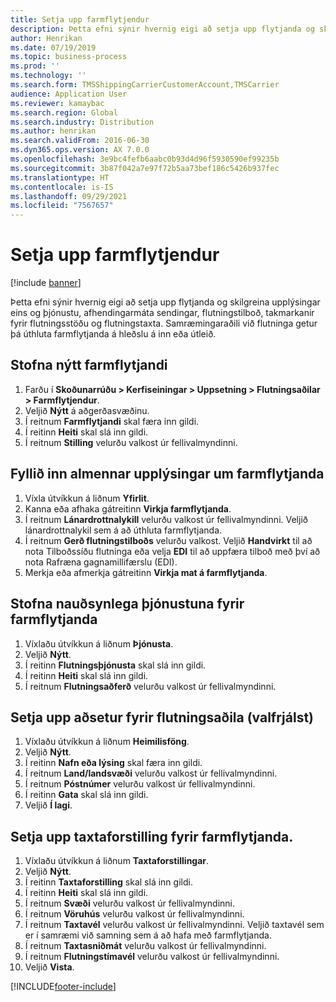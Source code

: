 ```yaml
---
title: Setja upp farmflytjendur
description: Þetta efni sýnir hvernig eigi að setja upp flytjanda og skilgreina upplýsingar eins og þjónustu, afhendingarmáta sendingar, flutningstilboð, takmarkanir fyrir flutningsstöðu og flutningstaxta.
author: Henrikan
ms.date: 07/19/2019
ms.topic: business-process
ms.prod: ''
ms.technology: ''
ms.search.form: TMSShippingCarrierCustomerAccount,TMSCarrier
audience: Application User
ms.reviewer: kamaybac
ms.search.region: Global
ms.search.industry: Distribution
ms.author: henrikan
ms.search.validFrom: 2016-06-30
ms.dyn365.ops.version: AX 7.0.0
ms.openlocfilehash: 3e9bc4fefb6aabc0b93d4d96f5930590ef99235b
ms.sourcegitcommit: 3b87f042a7e97f72b5aa73bef186c5426b937fec
ms.translationtype: HT
ms.contentlocale: is-IS
ms.lasthandoff: 09/29/2021
ms.locfileid: "7567657"
---
```

# <a name="set-up-shipping-carriers"></a>Setja upp farmflytjendur

[!include [banner](../../includes/banner.md)]

Þetta efni sýnir hvernig eigi að setja upp flytjanda og skilgreina upplýsingar eins og þjónustu, afhendingarmáta sendingar, flutningstilboð, takmarkanir fyrir flutningsstöðu og flutningstaxta. Samræmingaraðili við flutninga getur þá úthluta farmflytjanda á hleðslu á inn eða útleið.


## <a name="create-a-new-shipping-carrier"></a>Stofna nýtt farmflytjandi
1. Farðu í **Skoðunarrúðu > Kerfiseiningar > Uppsetning > Flutningsaðilar > Farmflytjendur**.
2. Veljið **Nýtt** á aðgerðasvæðinu.
3. Í reitnum **Farmflytjandi** skal færa inn gildi.
4. Í reitinn **Heiti** skal slá inn gildi.
5. Í reitnum **Stilling** velurðu valkost úr fellivalmyndinni.

## <a name="fill-in-the-general-information-for-the-shipping-carrier"></a>Fyllið inn almennar upplýsingar um farmflytjanda
1. Víxla útvíkkun á liðnum **Yfirlit**.
2. Kanna eða afhaka gátreitinn **Virkja farmflytjanda**.
3. Í reitnum **Lánardrottnalykill** velurðu valkost úr fellivalmyndinni. Veljið lánardrottnalykil sem á að úthluta farmflytjanda.  
4. Í reitnum **Gerð flutningstilboðs** velurðu valkost. Veljið **Handvirkt** til að nota Tilboðssíðu flutninga eða velja **EDI** til að uppfæra tilboð með því að nota Rafræna gagnamillifærslu (EDI).  
5. Merkja eða afmerkja gátreitinn **Virkja mat á farmflytjanda**.

## <a name="create-the-necessary-services-for-the-shipping-carrier"></a>Stofna nauðsynlega þjónustuna fyrir farmflytjanda
1. Víxlaðu útvíkkun á liðnum **Þjónusta**.
2. Veljið **Nýtt**.
3. Í reitinn **Flutningsþjónusta** skal slá inn gildi.
4. Í reitinn **Heiti** skal slá inn gildi.
5. Í reitnum **Flutningsaðferð** velurðu valkost úr fellivalmyndinni.

## <a name="set-up-the-address-for-the-carrier-optional"></a>Setja upp aðsetur fyrir flutningsaðila (valfrjálst)
1. Víxlaðu útvíkkun á liðnum **Heimilisföng**.
2. Veljið **Nýtt**.
3. Í reitinn **Nafn eða lýsing** skal færa inn gildi.
4. Í reitnum **Land/landsvæði** velurðu valkost úr fellivalmyndinni.
5. Í reitnum **Póstnúmer** velurðu valkost úr fellivalmyndinni.
6. Í reitinn **Gata** skal slá inn gildi.
7. Veljið **Í lagi**.

## <a name="set-up-the-rating-profile-for-the-shipping-carrier"></a>Setja upp taxtaforstilling fyrir farmflytjanda.
1. Víxlaðu útvíkkun á liðnum **Taxtaforstillingar**.
2. Veljið **Nýtt**.
3. Í reitinn **Taxtaforstilling** skal slá inn gildi.
4. Í reitinn **Heiti** skal slá inn gildi.
5. Í reitnum **Svæði** velurðu valkost úr fellivalmyndinni.
6. Í reitnum **Vöruhús** velurðu valkost úr fellivalmyndinni.
7. Í reitnum **Taxtavél** velurðu valkost úr fellivalmyndinni. Veljið taxtavél sem er í samræmi við samning sem á að hafa með farmflytjanda.  
8. Í reitnum **Taxtasniðmát** velurðu valkost úr fellivalmyndinni.
9. Í reitnum **Flutningstímavél** velurðu valkost úr fellivalmyndinni.
10. Veljið **Vista**.



[!INCLUDE[footer-include](../../../includes/footer-banner.md)]